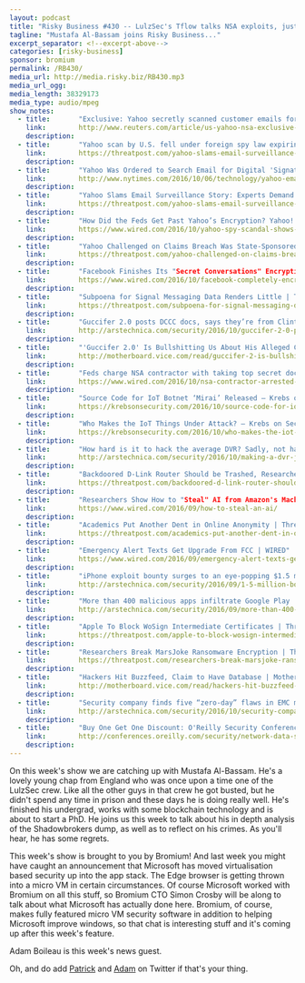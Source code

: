 ```yaml
---
layout: podcast
title: "Risky Business #430 -- LulzSec's Tflow talks NSA exploits, justice and remorse"
tagline: "Mustafa Al-Bassam joins Risky Business..."
excerpt_separator: <!--excerpt-above-->
categories: [risky-business]
sponsor: bromium
permalink: /RB430/
media_url: http://media.risky.biz/RB430.mp3
media_url_ogg: 
media_length: 38329173
media_type: audio/mpeg
show_notes:
  - title:       "Exclusive: Yahoo secretly scanned customer emails for U.S. intelligence - sources | Reuters"
    link:        http://www.reuters.com/article/us-yahoo-nsa-exclusive-idUSKCN1241YT
    description: 
  - title:       "Yahoo scan by U.S. fell under foreign spy law expiring next year: sources | Reuters"
    link:        https://threatpost.com/yahoo-slams-email-surveillance-story-experts-demand-details/121100/
    description: 
  - title:       "Yahoo Was Ordered to Search Email for Digital 'Signature,' Source Says - The New York Times"
    link:        http://www.nytimes.com/2016/10/06/technology/yahoo-email-tech-companies-government-investigations.html?_r=0
    description: 
  - title:       "Yahoo Slams Email Surveillance Story: Experts Demand Details | Threatpost | The first stop for security news"
    link:        https://threatpost.com/yahoo-slams-email-surveillance-story-experts-demand-details/121100/
    description: 
  - title:       "How Did the Feds Get Past Yahoo’s Encryption? Yahoo! | WIRED"
    link:        https://www.wired.com/2016/10/yahoo-spy-scandal-shows-encryption-fails-without-backbone/
    description: 
  - title:       "Yahoo Challenged on Claims Breach Was State-Sponsored Attack | Threatpost | The first stop for security news"
    link:        https://threatpost.com/yahoo-challenged-on-claims-breach-was-state-sponsored-attack/120975/
    description: 
  - title:       "Facebook Finishes Its "Secret Conversations" Encryption Rollout to Messenger Users | WIRED"
    link:        https://www.wired.com/2016/10/facebook-completely-encrypted-messenger-update-now/
    description: 
  - title:       "Subpoena for Signal Messaging Data Renders Little | Threatpost | The first stop for security news"
    link:        https://threatpost.com/subpoena-for-signal-messaging-data-renders-little/121081/
    description: 
  - title:       "Guccifer 2.0 posts DCCC docs, says they’re from Clinton Foundation | Ars Technica"
    link:        http://arstechnica.com/security/2016/10/guccifer-2-0-posts-dccc-docs-says-theyre-from-clinton-foundation/
    description: 
  - title:       "'Guccifer 2.0' Is Bullshitting Us About His Alleged Clinton Foundation Hack | Motherboard"
    link:        http://motherboard.vice.com/read/guccifer-2-is-bullshitting-us-about-his-alleged-clinton-foundation-hack
    description: 
  - title:       "Feds charge NSA contractor with taking top secret documents | WIRED"
    link:        https://www.wired.com/2016/10/nsa-contractor-arrested-taking-top-secret-documents/
    description: 
  - title:       "Source Code for IoT Botnet ‘Mirai’ Released — Krebs on Security"
    link:        https://krebsonsecurity.com/2016/10/source-code-for-iot-botnet-mirai-released/
    description: 
  - title:       "Who Makes the IoT Things Under Attack? — Krebs on Security"
    link:        https://krebsonsecurity.com/2016/10/who-makes-the-iot-things-under-attack/
    description: 
  - title:       "How hard is it to hack the average DVR? Sadly, not hard at all | Ars Technica"
    link:        http://arstechnica.com/security/2016/10/making-a-dvr-join-a-ddos-botnet-is-a-piece-of-cake-and-thats-just-sad/
    description: 
  - title:       "Backdoored D-Link Router Should be Trashed, Researcher Says | Threatpost | The first stop for security news"
    link:        https://threatpost.com/backdoored-d-link-router-should-be-trashed-researcher-says/120979/
    description: 
  - title:       "Researchers Show How to "Steal" AI from Amazon's Machine Learning Service | WIRED"
    link:        https://www.wired.com/2016/09/how-to-steal-an-ai/
    description: 
  - title:       "Academics Put Another Dent in Online Anonymity | Threatpost | The first stop for security news"
    link:        https://threatpost.com/academics-put-another-dent-in-online-anonymity/121015/
    description: 
  - title:       "Emergency Alert Texts Get Upgrade From FCC | WIRED"
    link:        https://www.wired.com/2016/09/emergency-alert-texts-getting-much-needed-upgrade/
    description: 
  - title:       "iPhone exploit bounty surges to an eye-popping $1.5 million | Ars Technica"
    link:        http://arstechnica.com/security/2016/09/1-5-million-bounty-for-iphone-exploits-is-sure-to-bolster-supply-of-0days/
    description: 
  - title:       "More than 400 malicious apps infiltrate Google Play | Ars Technica"
    link:        http://arstechnica.com/security/2016/09/more-than-400-malicious-apps-infiltrate-google-play/
    description: 
  - title:       "Apple To Block WoSign Intermediate Certificates | Threatpost | The first stop for security news"
    link:        https://threatpost.com/apple-to-block-wosign-intermediate-certificates/121044/
    description: 
  - title:       "Researchers Break MarsJoke Ransomware Encryption | Threatpost | The first stop for security news"
    link:        https://threatpost.com/researchers-break-marsjoke-ransomware-encryption/121022/
    description: 
  - title:       "Hackers Hit Buzzfeed, Claim to Have Database | Motherboard"
    link:        http://motherboard.vice.com/read/hackers-hit-buzzfeed-claims-to-have-database
    description: 
  - title:       "Security company finds five “zero-day” flaws in EMC management console | Ars Technica"
    link:        http://arstechnica.com/security/2016/10/security-company-finds-five-zero-day-flaws-in-emc-management-console/
    description: 
  - title:       "Buy One Get One Discount: O'Reilly Security Conference, October 30 - November 2, 2016, New York, NY"
    link:        http://conferences.oreilly.com/security/network-data-security-ny/public/content/buy-one-get-one-discount
    description: 
---
```

On this week's show we are catching up with Mustafa Al-Bassam. He's a lovely young chap from England who was once upon a
time one of the LulzSec crew. Like all the other guys in that crew he got busted, but he didn't spend any time in prison
and these days he is doing really well. He's finished his undergrad, works with some blockchain technology and is about
to start a PhD. He joins us this week to talk about his in depth analysis of the Shadowbrokers dump, as well as to
reflect on his crimes. As you'll hear, he has some regrets.

This week's show is brought to you by Bromium! And last week you might have caught an announcement that Microsoft has
moved virtualisation based security up into the app stack. The Edge browser is getting thrown into a micro VM in certain
circumstances. Of course Microsoft worked with Bromium on all this stuff, so Bromium CTO Simon Crosby will be along to
talk about what Microsoft has actually done here. Bromium, of course, makes fully featured micro VM security software in
addition to helping Microsoft improve windows, so that chat is interesting stuff and it's coming up after this week's
feature.

Adam Boileau is this week's news guest.

Oh, and do add [Patrick](https://twitter.com/riskybusiness) and [Adam](https://twitter.com/metlstorm) on Twitter if that's your thing.